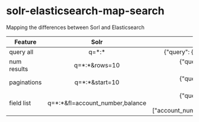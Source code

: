 # solr-elasticsearch-map-search
Mapping the differences between Sorl and Elasticsearch

| Feature       | Solr         | Elasticsearch  |
| ------------- |:-------------:| -----:|
| query all      | q=\*:\* |  {"query": { "match_all": {} }}|
| num results        | q=\*:\*&rows=10 | {"query":{"match_all":{}},"*size*":1}|
| paginations    | q=\*:\*&start=10  | {"query":{"match_all":{}},"*from*":10} |
|field list|q=\*:\*&fl=account_number,balance| {"query":{"match_all":{}},"*_source*":["account_number","balance"]}|
